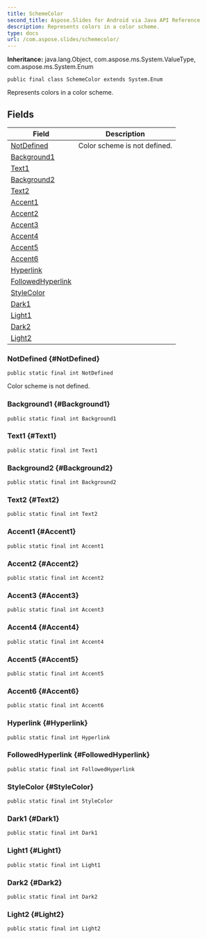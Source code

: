 ```yaml
---
title: SchemeColor
second_title: Aspose.Slides for Android via Java API Reference
description: Represents colors in a color scheme.
type: docs
url: /com.aspose.slides/schemecolor/
---
```

**Inheritance:**
java.lang.Object, com.aspose.ms.System.ValueType, com.aspose.ms.System.Enum
```
public final class SchemeColor extends System.Enum
```

Represents colors in a color scheme.
## Fields

| Field | Description |
| --- | --- |
| [NotDefined](#NotDefined) | Color scheme is not defined. |
| [Background1](#Background1) |  |
| [Text1](#Text1) |  |
| [Background2](#Background2) |  |
| [Text2](#Text2) |  |
| [Accent1](#Accent1) |  |
| [Accent2](#Accent2) |  |
| [Accent3](#Accent3) |  |
| [Accent4](#Accent4) |  |
| [Accent5](#Accent5) |  |
| [Accent6](#Accent6) |  |
| [Hyperlink](#Hyperlink) |  |
| [FollowedHyperlink](#FollowedHyperlink) |  |
| [StyleColor](#StyleColor) |  |
| [Dark1](#Dark1) |  |
| [Light1](#Light1) |  |
| [Dark2](#Dark2) |  |
| [Light2](#Light2) |  |
### NotDefined {#NotDefined}
```
public static final int NotDefined
```


Color scheme is not defined.

### Background1 {#Background1}
```
public static final int Background1
```




### Text1 {#Text1}
```
public static final int Text1
```




### Background2 {#Background2}
```
public static final int Background2
```




### Text2 {#Text2}
```
public static final int Text2
```




### Accent1 {#Accent1}
```
public static final int Accent1
```




### Accent2 {#Accent2}
```
public static final int Accent2
```




### Accent3 {#Accent3}
```
public static final int Accent3
```




### Accent4 {#Accent4}
```
public static final int Accent4
```




### Accent5 {#Accent5}
```
public static final int Accent5
```




### Accent6 {#Accent6}
```
public static final int Accent6
```




### Hyperlink {#Hyperlink}
```
public static final int Hyperlink
```




### FollowedHyperlink {#FollowedHyperlink}
```
public static final int FollowedHyperlink
```




### StyleColor {#StyleColor}
```
public static final int StyleColor
```




### Dark1 {#Dark1}
```
public static final int Dark1
```




### Light1 {#Light1}
```
public static final int Light1
```




### Dark2 {#Dark2}
```
public static final int Dark2
```




### Light2 {#Light2}
```
public static final int Light2
```




